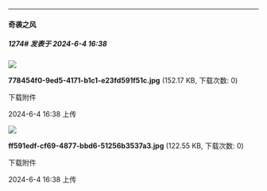﻿
*****

####  奇袭之风  
##### 1274#       发表于 2024-6-4 16:38

<img src="https://img.saraba1st.com/forum/202406/04/163839p8jauadjngkcdusr.jpg" referrerpolicy="no-referrer">

<strong>778454f0-9ed5-4171-b1c1-e23fd591f51c.jpg</strong> (152.17 KB, 下载次数: 0)

下载附件

2024-6-4 16:38 上传

<img src="https://img.saraba1st.com/forum/202406/04/163842xlinlfhxhlm31uiu.jpg" referrerpolicy="no-referrer">

<strong>ff591edf-cf69-4877-bbd6-51256b3537a3.jpg</strong> (122.55 KB, 下载次数: 0)

下载附件

2024-6-4 16:38 上传

